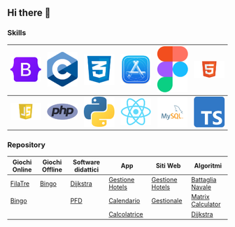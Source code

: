 ## Hi there 👋

### Skills

| <img src="https://github.com/vittorioPiotti/vittorioPiotti/blob/main/img/bootstrap.png" width="100"> | <img src="https://github.com/vittorioPiotti/vittorioPiotti/blob/main/img/c.png" width="100"> | <img src="https://github.com/vittorioPiotti/vittorioPiotti/blob/main/img/css.png" width="100"> | <img src="https://github.com/vittorioPiotti/vittorioPiotti/blob/main/img/dev.png" width="100"> | <img src="https://github.com/vittorioPiotti/vittorioPiotti/blob/main/img/figma.png" width="100"> | <img src="https://github.com/vittorioPiotti/vittorioPiotti/blob/main/img/html.png" width="100"> | 
|-------------|-------------|-------------|-------------|-------------|-------------|
<img src="https://github.com/vittorioPiotti/vittorioPiotti/blob/main/img/js.png" width="100"> | <img src="https://github.com/vittorioPiotti/vittorioPiotti/blob/main/img/php.png" width="100"> | <img src="https://github.com/vittorioPiotti/vittorioPiotti/blob/main/img/py.png" width="100"> | <img src="https://github.com/vittorioPiotti/vittorioPiotti/blob/main/img/react.png" width="100"> | <img src="https://github.com/vittorioPiotti/vittorioPiotti/blob/main/img/sql.png" width="100"> | <img src="https://github.com/vittorioPiotti/vittorioPiotti/blob/main/img/ts.png" width="100"> |

### Repository

| Giochi Online                                                                                      | Giochi Offline                                                                            | Software didattici                                                                       | App                                                                                              | Siti Web                                                                                          | Algoritmi                                                                                     |
|----------------------------------------------------------------------------------------------------|------------------------------------------------------------------------------------------|------------------------------------------------------------------------------------------|--------------------------------------------------------------------------------------------------|---------------------------------------------------------------------------------------------------|--------------------------------------------------------------------------------------------------|
| [FilaTre](https://github.com/vittorioPiotti/FilaTre-Online)                                 | [Bingo](https://github.com/vittorioPiotti/Bingo-Bootstrap)                        | [Dijkstra](https://github.com/vittorioPiotti/Dijkstra-Bootstrap)                  | [Gestione Hotels](https://github.com/vittorioPiotti/Gestione-Hotel-App)                      | [Gestione Hotels](https://github.com/vittorioPiotti/Gestione-Hotel-PHP)                      | [Battaglia Navale](https://github.com/vittorioPiotti/Battaglia-Navale-C)                       |
| [Bingo](https://github.com/vittorioPiotti/Bingo-Online-Bootstrap/tree/main)                |                                                                                          | [PFD](https://github.com/vittorioPiotti/Primary-Flight-Display)       | [Calendario](https://github.com/vittorioPiotti?tab=repositories)                                 | [Gestionale](https://github.com/vittorioPiotti/Gestionale)                                        | [Matrix Calculator](https://github.com/vittorioPiotti/Matrix-Calculator-C)                |
|                                                                                                    |                                                                                          |                                                                                          | [Calcolatrice](https://github.com/vittorioPiotti/Calcolatrice-React-Native)                      |                                                                                                   | [Dijkstra](https://github.com/vittorioPiotti?tab=repositories)                  |


